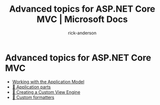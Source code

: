﻿---
title: Advanced topics for ASP.NET Core MVC | Microsoft Docs
author: rick-anderson
description: 
keywords: ASP.NET Core,
ms.author: riande
manager: wpickett
ms.date: 01/05/2016
ms.topic: article
ms.assetid: a8fb7eb7-e0e5-4394-84f3-1f1dbe0ba2ef
ms.technology: aspnet
ms.prod: aspnet-core
---

# Advanced topics for ASP.NET Core MVC

* [Working with the Application Model](../controllers/application-model.md)
* [🔧 Application parts](app-parts.md)
* [🔧 Creating a Custom View Engine](custom-view-engine.md)
* [🔧 Custom formatters](custom-formatters.md)

